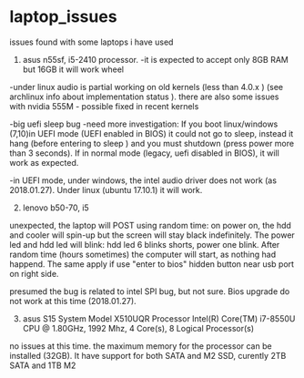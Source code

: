 # laptop_issues
issues found with some laptops i have used

1. asus n55sf, i5-2410 processor.
-it is expected to accept only 8GB RAM but 16GB it will work wheel 

 -under linux audio is partial working on old kernels (less than 4.0.x ) (see archlinux info about implementation status ). there are also some issues with nvidia 555M - possible fixed in recent kernels
 
-big uefi sleep bug -need more investigation: If you boot linux/windows (7,10)in UEFI mode (UEFI enabled in BIOS) it could not go to sleep, instead it hang (before entering to sleep ) and you must shutdown (press power more than 3 seconds). If in normal mode (legacy, uefi disabled in BIOS), it will work as expected.

-in UEFI mode, under windows, the intel audio driver does not work (as 2018.01.27). Under linux (ubuntu 17.10.1) it will work.




2. lenovo b50-70, i5

unexpected, the laptop will POST using random time: on power on, the hdd and cooler will spin-up but the screen will stay black indefinitely. The power led and hdd led will blink: hdd led 6 blinks shorts, power one blink. After random time (hours sometimes) the computer will start, as nothing had happend. The same apply if use "enter to bios" hidden button near usb port on right side.

presumed the bug is related to intel SPI bug, but not sure. Bios upgrade do not work at this time (2018.01.27).


3. asus S15  System Model	X510UQR
Processor	Intel(R) Core(TM) i7-8550U CPU @ 1.80GHz, 1992 Mhz, 4 Core(s), 8 Logical Processor(s)


no issues at this time.  the maximum memory for the processor can be installed (32GB).
It have support for  both SATA and M2 SSD, curently 2TB SATA and 1TB M2


